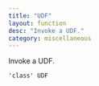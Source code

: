 ```yaml
---
title: "UDF"
layout: function
desc: "Invoke a UDF."
category: miscellaneous
---
```


Invoke a UDF.

```
'class' UDF
```